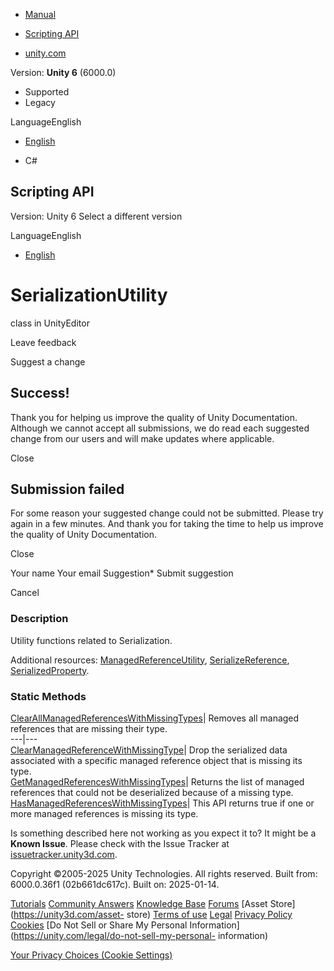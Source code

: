 [ ]()

  * [Manual](../Manual/index.html)
  * [Scripting API](../ScriptReference/index.html)

  * [unity.com](https://unity.com/)

Version: **Unity 6** (6000.0)

  * Supported
  * Legacy

LanguageEnglish

  * [English]()

  * C#

[ ](https://docs.unity3d.com)

## Scripting API

Version: Unity 6 Select a different version

LanguageEnglish

  * [English]()

# SerializationUtility

class in UnityEditor

Leave feedback

Suggest a change

## Success!

Thank you for helping us improve the quality of Unity Documentation. Although
we cannot accept all submissions, we do read each suggested change from our
users and will make updates where applicable.

Close

## Submission failed

For some reason your suggested change could not be submitted. Please <a>try
again</a> in a few minutes. And thank you for taking the time to help us
improve the quality of Unity Documentation.

Close

Your name Your email Suggestion* Submit suggestion

Cancel

[ ]()

### Description

Utility functions related to Serialization.

Additional resources:
[ManagedReferenceUtility](Serialization.ManagedReferenceUtility.html),
[SerializeReference](SerializeReference.html),
[SerializedProperty](SerializedProperty.html).

### Static Methods

[ClearAllManagedReferencesWithMissingTypes](SerializationUtility.ClearAllManagedReferencesWithMissingTypes.html)|
Removes all managed references that are missing their type.  
---|---  
[ClearManagedReferenceWithMissingType](SerializationUtility.ClearManagedReferenceWithMissingType.html)|
Drop the serialized data associated with a specific managed reference object
that is missing its type.  
[GetManagedReferencesWithMissingTypes](SerializationUtility.GetManagedReferencesWithMissingTypes.html)|
Returns the list of managed references that could not be deserialized because
of a missing type.  
[HasManagedReferencesWithMissingTypes](SerializationUtility.HasManagedReferencesWithMissingTypes.html)|
This API returns true if one or more managed references is missing its type.  
  
Is something described here not working as you expect it to? It might be a
**Known Issue**. Please check with the Issue Tracker at
[issuetracker.unity3d.com](https://issuetracker.unity3d.com).

Copyright ©2005-2025 Unity Technologies. All rights reserved. Built from:
6000.0.36f1 (02b661dc617c). Built on: 2025-01-14.

[Tutorials](https://unity3d.com/learn) [Community
Answers](https://answers.unity3d.com) [Knowledge
Base](https://support.unity3d.com/hc/en-us)
[Forums](https://forum.unity3d.com) [Asset Store](https://unity3d.com/asset-
store) [Terms of use](https://docs.unity3d.com/Manual/TermsOfUse.html)
[Legal](https://unity.com/legal) [Privacy
Policy](https://unity.com/legal/privacy-policy)
[Cookies](https://unity.com/legal/cookie-policy) [Do Not Sell or Share My
Personal Information](https://unity.com/legal/do-not-sell-my-personal-
information)

[Your Privacy Choices (Cookie Settings)](javascript:void\(0\);)

